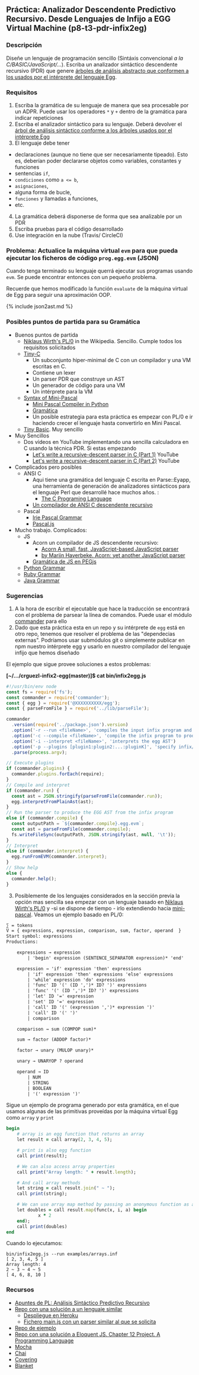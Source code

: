 ## Práctica: Analizador Descendente Predictivo Recursivo. Desde Lenguajes de Infijo a EGG Virtual Machine (p8-t3-pdr-infix2eg)

### Descripción

Diseñe un lenguaje de programación sencillo (Sintáxis convencional *a la C/BASIC/JavaScript/...*). 
Escriba un analizador sintáctico descendente recursivo (PDR) que genere [árboles de análisis abstracto que conformen a los usados por el intérprete del lenguaje Egg](https://github.com/ULL-ESIT-PL-1617/egg/blob/master/README.md).

### Requisitos

1. Escriba la gramática de su lenguaje de manera que sea procesable por un ADPR. Puede usar los operadores
`*` y `+` dentro de la gramática para indicar repeticiones
2. Escriba el analizador sintáctico para su lenguaje. Deberá devolver el [árbol de análisis sintáctico conforme a los árboles usados por el intérprete Egg](https://github.com/ULL-ESIT-PL-1617/egg/blob/master/README.md)
3. El lenguaje debe tener 
  - declaraciones (aunque no tiene que ser necesariamente tipeado). Esto es, deberían poder declararse objetos como variables, constantes y funciones
  - sentencias `if`, 
  - `condiciones` como `a <= b`, 
  - `asignaciones`, 
  - alguna forma de bucle, 
  - `funciones` y  llamadas a funciones, 
  - etc.
4. La gramática deberá disponerse de forma que sea analizable por un PDR
5. Escriba pruebas  para el código desarrollado
6. Use integración en la nube (Travis/ CircleCI)

### Problema: Actualice la máquina virtual `evm` para que pueda ejecutar los ficheros de código `prog.egg.evm` (JSON)

Cuando tenga terminado su lenguaje querrá ejecutar sus programas usando `evm`. 
Se puede encontrar entonces con un pequeño problema.

Recuerde que hemos modificado la función `evaluate` de la máquina virtual de Egg para seguir
una aproximación OOP.

{% include json2ast.md %}

### Posibles puntos de partida para su Gramática

* Buenos puntos de partida
  * [Niklaus Wirth's PL/0](https://en.wikipedia.org/wiki/Recursive_descent_parser) in the Wikipedia.  Sencillo. Cumple todos los requisitos solicitados
  * [Tiny-C](https://github.com/ULL-ESIT-PL-1718/tiny-c) 
      - Un subconjunto hiper-minimal de C con un compilador y una VM  escritas en C. 
      - Contiene un lexer
      - Un parser PDR que construye un AST
      - Un generador de código para una VM
      - Un intérprete para la VM
  * [Syntax of Mini-Pascal](https://www.cs.helsinki.fi/u/vihavain/k06/okk/items/minipascalsyntax.html)
      - [Mini Pascal Compiler in Python](https://github.com/ULL-ESIT-PL-1819/mini-pascal-compiler)
      - [Gramática](https://github.com/ULL-ESIT-PL-1819/mini-pascal-compiler/blob/master/grammar)
      - Un posible estrategia para esta práctica es empezar con PL/0 e ir haciendo crecer el lenguaje hasta convertirlo en Mini Pascal.
  * [Tiny Basic](https://en.wikipedia.org/wiki/Tiny_BASIC). Muy sencillo
* Muy Sencillos
  * Dos vídeos en YouTube implementando una sencilla calculadora en C usando la técnica PDR. Si estas empezando
    * [Let's write a recursive-descent parser in C (Part 1)](https://youtu.be/N55XNj8KjC4) YouTube
    * [Let's write a recursive-descent parser in C (Part 2)](https://youtu.be/NdW_ApiaivU) YouTube
* Complicados pero posibles
  * ANSI C
    * Aqui tiene una gramática del lenguaje C escrita en Parse::Eyapp, una herramienta de generación de analizadores sintácticos para el lenguaje Perl que desarrollé hace muchos años. :
      - [The C Programing Language](https://fastapi.metacpan.org/source/CASIANO/Parse-Eyapp-1.142/examples/languages/C/ansic.eyp)
    * [Un compilador de ANSI C descendente recursivo](https://sites.google.com/site/lccretargetablecompiler/)
  * Pascal
    * [Irie Pascal Grammar](http://www.irietools.com/iriepascal/progref534.html)
    * [Pascal.js](https://github.com/kanaka/pascal.js?files=1)
* Mucho trabajo. Complicados:
  * JS
    * Acorn un compilador de JS descendente recursivo:
      * [Acorn A small, fast, JavaScript-based JavaScript parser](https://github.com/acornjs/acorn)
      * [by Marijn Haverbeke. Acorn: yet another JavaScript parser](http://marijnhaverbeke.nl/blog/acorn.html)
    * [Gramática de JS en PEGjs](https://github.com/pegjs/pegjs/blob/master/examples/javascript.pegjs)
  * [Python Grammar](https://docs.python.org/3/reference/grammar.html)
  * [Ruby Grammar](https://www.cse.buffalo.edu/~regan/cse305/RubyBNF.pdf)
  * [Java Grammar](https://docs.oracle.com/javase/specs/jls/se7/html/jls-18.html)

### Sugerencias

1. A la hora de escribir el ejecutable que hace la traducción se encontrará con el problema de parsear la línea de comandos.
Puede usar el módulo [commander](https://www.npmjs.com/package/commander) para ello
2. Dado que esta práctica esta en un repo y su intérprete de `egg` está en otro repo, tenemos que resolver el problema de las "dependecias externas". Podríamos usar submódulos git o simplemente publicar en npm nuestro intérprete egg y usarlo en nuestro compilador del lenguaje infijo que hemos diseñado

  El ejemplo que sigue provee soluciones a estos problemas:

  **[~/.../crguezl-infix2-egg(master)]$ cat bin/infix2egg.js**

  ```js
  #!/usr/bin/env node
  const fs = require('fs');
  const commander = require('commander');
  const { egg } = require('@XXXXXXXXXX/egg');
  const { parseFromFile } = require('../lib/parseFile');

  commander
    .version(require('../package.json').version)
    .option('-r --run <fileName>', 'compiles the input infix program and runs it using the egg interpreter')
    .option('-c --compile <fileName>', 'compile the infix program to produce a JSON containing the input egg AST')
    .option('-i --interpret <fileName>', 'interprets the egg AST')
    .option('-p --plugins [plugin1:plugin2:...:pluginK]', 'specify infix/egg plugins', val => val.split(':'))
    .parse(process.argv);

  // Execute plugins
  if (commander.plugins) {
    commander.plugins.forEach(require);
  }
  // Compile and interpret
  if (commander.run) {
    const ast = JSON.stringify(parseFromFile(commander.run));
    egg.interpretFromPlainAst(ast);
  }
  // Run the parser to produce the EGG AST from the infix program
  else if (commander.compile) {
    const outputPath = `${commander.compile}.egg.evm`;
    const ast = parseFromFile(commander.compile);
    fs.writeFileSync(outputPath, JSON.stringify(ast, null, '\t'));
  }
  // Interpret
  else if (commander.interpret) {
    egg.runFromEVM(commander.interpret);
  }
  // Show help
  else {
    commander.help();
  }
  ```

3. Posiblemente de los lenguajes considerados en la sección previa la opción mas sencilla sea empezar con un lenguaje basado en 
[Niklaus Wirth's PL/0](https://en.wikipedia.org/wiki/Recursive_descent_parser) y -si se dispone de tiempo -
irlo extendiendo hacia [mini-pascal](https://github.com/ULL-ESIT-PL-1819/mini-pascal-compiler/blob/master/grammar).
Veamos un ejemplo basado en PL/0:

  ```yacc
  ∑ = tokens
  V = { expressions, expression, comparison, sum, factor, operand  }
  Start symbol: expressions
  Productions:

      expressions → expression
          | 'begin' expression (SENTENCE_SEPARATOR expression)* 'end'

      expression → 'if' expression 'then' expressions
          | 'if' expression 'then' expressions 'else' expressions
          | 'while' expression 'do' expressions
          | 'func' ID '(' (ID ',')* ID? ')' expressions
          | 'func' '(' (ID ',')* ID? ')' expressions
          | 'let' ID '=' expression
          | 'set' ID '=' expression
          | 'call' ID '(' (expression ',')* expression ')'
          | 'call' ID '(' ')'
          | comparison

      comparison → sum (COMPOP sum)*

      sum → factor (ADDOP factor)*

      factor → unary (MULOP unary)*

      unary → UNARYOP ? operand

      operand → ID
          | NUM
          | STRING
          | BOOLEAN
          | '(' expression ')'
  ```

  Sigue un ejemplo de programa generado por esta gramática, en el que usamos algunas de las primitivas proveídas por la máquina virtual Egg como `array` y `print`

  ```ruby
  begin
      # array is an egg function that returns an array
      let result = call array(2, 3, 4, 5);

      # print is also egg function
      call print(result);

      # We can also access array properties
      call print("Array length: " + result.length);

      # And call array methods
      let string = call result.join(" ~ ");
      call print(string);

      # We can use array map method by passing an anonymous function as argument
      let doubles = call result.map(func(x, i, a) begin
              x * 2
      end);
      call print(doubles)
  end
  ```

  Cuando lo ejecutamos:

  ```
  bin/infix2egg.js --run examples/arrays.inf
  [ 2, 3, 4, 5 ]
  Array length: 4
  2 ~ 3 ~ 4 ~ 5
  [ 4, 6, 8, 10 ]
  ```




### Recursos

* [Apuntes de PL: Análisis Sintáctico Predictivo Recursivo](http://crguezl.github.io/pl-html/node22.html)
* [Repo con una solución a un lenguaje similar](https://github.com/crguezl/prdcalc)
  -  [Despliegue en Heroku](https://pl1718-prdcalc.herokuapp.com/)
  - [Fichero main.js con un parser similar al que se solicita](https://github.com/crguezl/prdcalc/blob/master/views/main.js)
* [Repo de ejemplo](https://github.com/ULL-ESIT-PL-1617/solution-evalua-pdr)
* [Repo con una solución a Eloquent JS. Chapter 12 Project. A Programming Language](https://github.com/ULL-ESIT-PL-1617/egg)
* [Mocha](https://casianorodriguezleon.gitbooks.io/ull-esit-1617/content/apuntes/pruebas/mocha.html)
* [Chai](https://casianorodriguezleon.gitbooks.io/ull-esit-1617/content/apuntes/pruebas/chai.html)
* [Covering](https://casianorodriguezleon.gitbooks.io/ull-esit-1617/content/apuntes/pruebas/covering.html)
* [Blanket](https://casianorodriguezleon.gitbooks.io/ull-esit-1617/content/apuntes/pruebas/blanket.html)



